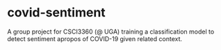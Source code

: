 # covid-sentiment
A group project for CSCI3360 (@ UGA) training a classification model to detect sentiment apropos of COVID-19 given related context.
